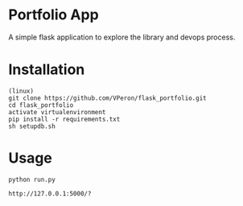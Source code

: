 # Portfolio App

A simple flask application to explore the library and devops process.

# Installation
    (linux)
    git clone https://github.com/VPeron/flask_portfolio.git
    cd flask_portfolio
    activate virtualenvironment
    pip install -r requirements.txt
    sh setupdb.sh

# Usage

    python run.py

    http://127.0.0.1:5000/?




